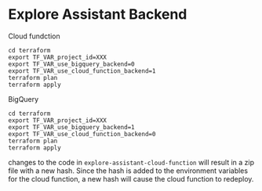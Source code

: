 # Explore Assistant Backend

Cloud fundction 

```
cd terraform 
export TF_VAR_project_id=XXX
export TF_VAR_use_bigquery_backend=0
export TF_VAR_use_cloud_function_backend=1
terraform plan
terraform apply
```

BigQuery

```
cd terraform 
export TF_VAR_project_id=XXX
export TF_VAR_use_bigquery_backend=1
export TF_VAR_use_cloud_function_backend=0
terraform plan
terraform apply
```

changes to the code in `explore-assistant-cloud-function` will result in a zip file with a new hash. Since the hash is added to the environment variables for the cloud function, a new hash will cause the cloud function to redeploy.